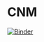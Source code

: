 # CNM
[![Binder](https://mybinder.org/badge.svg)](https://mybinder.org/v2/gh/Vidhin05/CNM/master?urlpath=lab)
